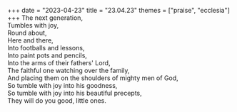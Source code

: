 +++
date = "2023-04-23"
title = "23.04.23"
themes = ["praise", "ecclesia"]
+++
The next generation,  
Tumbles with joy,  
Round about,  
Here and there,  
Into footballs and lessons,  
Into paint pots and pencils,  
Into the arms of their fathers' Lord,  
The faithful one watching over the family,  
And placing them on the shoulders of mighty men of God,  
So tumble with joy into his goodness,  
So tumble with joy into his beautiful precepts,  
They will do you good, little ones.
